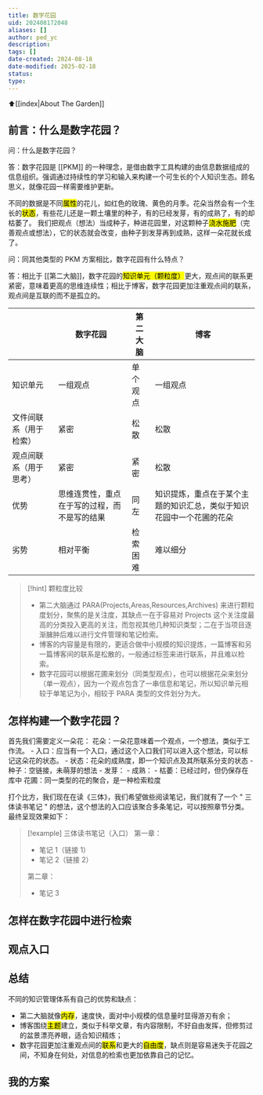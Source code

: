 ```yaml
---
title: 数字花园
uid: 202408172048
aliases: []
author: ped_yc
description: 
tags: []
date-created: 2024-08-18
date-modified: 2025-02-18
status: 
type: 
---
```


⬆[[index|About The Garden]]

## 前言：什么是数字花园？

问：什么是数字花园？

答：数字花园是 [[PKM]] 的一种理念，是借由数字工具构建的由信息数据组成的信息组织。强调通过持续性的学习和输入来构建一个可生长的个人知识生态。顾名思义，就像花园一样需要维护更新。

不同的数据是不同<mark class="hltr-red">属性</mark>的花儿，如红色的玫瑰、黄色的月季。花朵当然会有一个生长的<mark class="hltr-red">状态</mark>，有些花儿还是一颗土壤里的种子，有的已经发芽，有的成熟了，有的却枯萎了。
我们把观点（想法）当成种子，种进花园里，对这颗种子<mark class="hltr-red">浇水施肥</mark>（完善观点或想法），它的状态就会改变，由种子到发芽再到成熟，这样一朵花就长成了。

问：同其他类型的 PKM 方案相比，数字花园有什么特点？

答：相比于 [[第二大脑]]，数字花园的<mark class="hltr-red">知识单元（颗粒度）</mark>更大，观点间的联系更紧密，意味着更高的思维连续性；相比于博客，数字花园更加注重观点间的联系，观点间是互联的而不是孤立的。

|                        | 数字花园                                     | 第二大脑 | 博客                                                                 |
| ---------------------- | -------------------------------------------- | -------- | -------------------------------------------------------------------- |
| 知识单元               | 一组观点                                     | 单个观点 | 一组观点                                                             |
| 文件间联系（用于检索） | 紧密                                         | 松散     | 松散                                                                 |
| 观点间联系（用于思考） | 紧密                                         | 紧密     | 松散                                                                 |
| 优势                   | 思维连贯性，重点在于写的过程，而不是写的结果 | 同左     | 知识提炼，重点在于某个主题的知识汇总，类似于知识花园中一个花圃的花朵 |
| 劣势                   | 相对平衡                                     | 检索困难 | 难以细分                                                             |

> [!hint] 颗粒度比较
> - 第二大脑通过 PARA(Projects,Areas,Resources,Archives) 来进行颗粒度划分，聚焦的是关注度，其缺点一在于容易对 Projects 这个关注度最高的分类投入更高的关注，而忽视其他几种知识类型；二在于当项目逐渐臃肿后难以进行文件管理和笔记检索。
> - 博客的内容量是有限的，更适合做中小规模的知识提炼，一篇博客和另一篇博客间的联系是松散的，一般通过标签来进行联系，并且难以检索。
> - 数字花园可以根据花圃来划分（同类型观点），也可以根据花朵来划分（单一观点），因为一个观点包含了一串信息和笔记，所以知识单元相较于单笔记为小，相较于 PARA 类型的文件划分为大。

## 怎样构建一个数字花园？

首先我们需要定义一朵花：
花朵：一朵花意味着一个观点，一个想法，类似于工作流。
	- 入口：应当有一个入口，通过这个入口我们可以进入这个想法，可以标记这朵花的状态。
	- 状态：花朵的成熟度，即一个知识点及其所联系分支的状态
		- 种子：空链接，未萌芽的想法
		- 发芽：
		- 成熟：
		- 枯萎：已经过时，但仍保存在库中
花圃：同一类型的花的聚合，是一种检索粒度

打个比方，我们现在在读《三体》，我们希望做些阅读笔记，我们就有了一个 " 三体读书笔记 " 的想法，这个想法的入口应该聚合多条笔记，可以按照章节分类。最终呈现效果如下：

> [!example] 三体读书笔记（入口）
> 第一章：
> - 笔记 1（链接 1）
> - 笔记 2（链接 2）
>
> 第二章：
> - 笔记 3

## 怎样在数字花园中进行检索

## 观点入口

## 总结

不同的知识管理体系有自己的优势和缺点：

- 第二大脑就像<mark class="hltr-red">内存</mark>，速度快，面对中小规模的信息量时显得游刃有余；
- 博客围绕<mark class="hltr-red">主题</mark>建立，类似于科举文章，有内容限制，不好自由发挥，但修剪过的盆景漂亮养眼，适合知识精炼；
- 数字花园更加注重观点间的<mark class="hltr-red">联系</mark>和更大的<mark class="hltr-red">自由度</mark>，缺点则是容易迷失于花园之间，不知身在何处，对信息的检索也更加依靠自己的记忆。

## 我的方案
